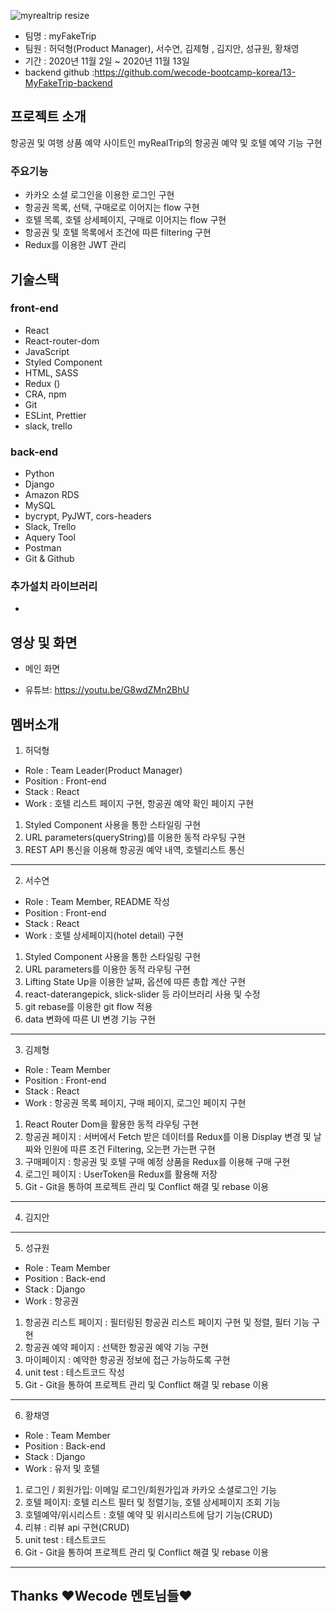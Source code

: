 ![myrealtrip resize](https://user-images.githubusercontent.com/66218824/102046483-c7fb2c80-3e1e-11eb-87db-ef462adbde92.jpg)

- 팀명 : myFakeTrip
- 팀원 : 허덕형(Product Manager), 서수연, 김제형 , 김지안, 성규원, 황채영
- 기간 : 2020년 11월 2일 ~ 2020년 11월 13일
- backend github :https://github.com/wecode-bootcamp-korea/13-MyFakeTrip-backend

## 프로젝트 소개

항공권 및 여행 상품 예약 사이트인 myRealTrip의 항공권 예약 및 호텔 예약 기능 구현

### 주요기능

- 카카오 소셜 로그인을 이용한 로그인 구현
- 항공권 목록, 선택, 구매로로 이어지는 flow 구현
- 호텔 목록, 호텔 상세페이지, 구매로 이어지는 flow 구현
- 항공권 및 호텔 목록에서 조건에 따른 filtering 구현
- Redux를 이용한 JWT 관리

## 기술스택

### front-end

- React
- React-router-dom
- JavaScript
- Styled Component
- HTML, SASS
- Redux ()
- CRA, npm
- Git
- ESLint, Prettier
- slack, trello

### back-end

- Python
- Django
- Amazon RDS
- MySQL
- bycrypt, PyJWT, cors-headers
- Slack, Trello
- Aquery Tool
- Postman
- Git & Github

### 추가설치 라이브러리

-

## 영상 및 화면

- 메인 화면

- 유튜브: https://youtu.be/G8wdZMn2BhU

## 멤버소개

1. 허덕형

- Role : Team Leader(Product Manager)
- Position : Front-end
- Stack : React
- Work : 호텔 리스트 페이지 구현, 항공권 예약 확인 페이지 구현

1. Styled Component 사용을 통한 스타일링 구현
2. URL parameters(queryString)를 이용한 동적 라우팅 구현
3. REST API 통신을 이용해 항공권 예약 내역, 호텔리스트 통신


---

2. 서수연

- Role : Team Member, README 작성
- Position : Front-end
- Stack : React
- Work : 호텔 상세페이지(hotel detail) 구현

1. Styled Component 사용을 통한 스타일링 구현
2. URL parameters를 이용한 동적 라우팅 구현
3. Lifting State Up을 이용한 날짜, 옵션에 따른 총합 계산 구현
4. react-daterangepick, slick-slider 등 라이브러리 사용 및 수정
5. git rebase를 이용한 git flow 적용
6. data 변화에 따른 UI 변경 기능 구현

---

3. 김제형

- Role : Team Member
- Position : Front-end
- Stack : React
- Work : 항공권 목록 페이지, 구매 페이지, 로그인 페이지 구현

1. React Router Dom을 활용한 동적 라우팅 구현
2. 항공권 페이지 : 서버에서 Fetch 받은 데이터를 Redux를 이용 Display 변경 및 날짜와 인원에 따른 조건 Filtering, 오는편 가는편 구현
3. 구매페이지 : 항공권 및 호텔 구매 예정 상품을 Redux를 이용해 구매 구현
4. 로그인 페이지 : UserToken을 Redux를 활용해 저장
5. Git - Git을 통하여 프로젝트 관리 및 Conflict 해결 및 rebase 이용

---

4. 김지안

---

5. 성규원

- Role : Team Member
- Position : Back-end
- Stack : Django
- Work : 항공권

1. 항공권 리스트 페이지 : 필터링된 항공권 리스트 페이지 구현 및 정렬, 필터 기능 구현
2. 항공권 예약 페이지 : 선택한 항공권 예약 기능 구현
3. 마이페이지 : 예약한 항공권 정보에 접근 가능하도록 구현
4. unit test : 테스트코드 작성
5. Git - Git을 통하여 프로젝트 관리 및 Conflict 해결 및 rebase 이용

---

6. 황채영

- Role : Team Member
- Position : Back-end
- Stack : Django
- Work : 유저 및 호텔

1. 로그인 / 회원가입: 이메일 로그인/회원가입과 카카오 소셜로그인 기능
2. 호텔 페이지: 호텔 리스트 필터 및 정렬기능, 호텔 상세페이지 조회 기능
3. 호텔예약/위시리스트 : 호텔 예약 및 위시리스트에 담기 기능(CRUD)
4. 리뷰 : 리뷰 api 구현(CRUD)
5. unit test : 테스트코드 
6. Git - Git을 통하여 프로젝트 관리 및 Conflict 해결 및 rebase 이용
---

## Thanks ❤Wecode 멘토님들❤
